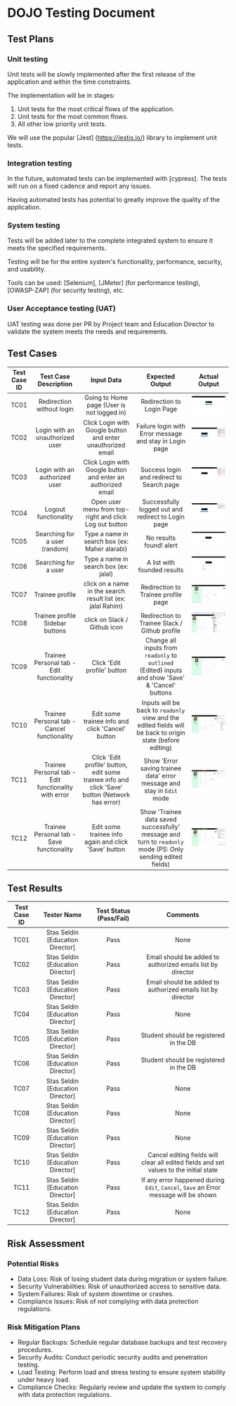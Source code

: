 # DOJO Testing Document

## Test Plans

### Unit testing

Unit tests will be slowly implemented after the first release of the application and within the time constraints.

The implementation will be in stages:

1. Unit tests for the most critical flows of the application.
2. Unit tests for the most common flows.
3. All other low priority unit tests.

We will use the popular [Jest] (https://jestjs.io/) library to implement unit tests.

### Integration testing

In the future, automated tests can be implemented with [cypress].
The tests will run on a fixed cadence and report any issues.

Having automated tests has potential to greatly improve the quality of the application.

### System testing

Tests will be added later to the complete integrated system to ensure it meets the specified requirements.

Testing will be for the entire system's functionality, performance, security, and usability.

Tools can be used: [Selenium], [JMeter] (for performance testing), [OWASP-ZAP] (for security testing), etc.

### User Acceptance testing (UAT)

UAT testing was done per PR by Project team and Education Director to validate the system meets the needs and requirements.

## Test Cases

| Test Case ID |                Test Case Description                 |                                           Input Data                                            |                                               Expected Output                                               |                                          Actual Output                                          |
| :----------: | :--------------------------------------------------: | :---------------------------------------------------------------------------------------------: | :---------------------------------------------------------------------------------------------------------: | :---------------------------------------------------------------------------------------------: |
|     TC01     |              Redirection without login               |                           Going to Home page (User is not logged in)                            |                                          Redirection to Login Page                                          | [<img src="../assets/TC01.png" style="max-width: 100%; max-height: 400px">](../assets/TC01.png) |
|     TC02     |           Login with an unauthorized user            |                   Click Login with Google button and enter unauthorized email                   |                           Failure login with Error message and stay in Login page                           | [<img src="../assets/TC02.png" style="max-width: 100%; max-height: 400px">](../assets/TC02.png) |
|     TC03     |            Login with an authorized user             |                  Click Login with Google button and enter an authorized email                   |                                  Success login and redirect to Search page                                  | [<img src="../assets/TC03.png" style="max-width: 100%; max-height: 400px">](../assets/TC03.png) |
|     TC04     |                 Logout functionality                 |                     Open user menu from top-right and click Log out button                      |                             Successfully logged out and redirect to Login page                              | [<img src="../assets/TC04.png" style="max-width: 100%; max-height: 400px">](../assets/TC04.png) |
|     TC05     |            Searching for a user (random)             |                          Type a name in search box (ex: Maher alarabi)                          |                                           No results found! alert                                           | [<img src="../assets/TC05.png" style="max-width: 100%; max-height: 400px">](../assets/TC05.png) |
|     TC06     |                 Searching for a user                 |                              Type a name in search box (ex: jalal)                              |                                         A list with founded results                                         | [<img src="../assets/TC06.png" style="max-width: 100%; max-height: 400px">](../assets/TC06.png) |
|     TC07     |                   Trainee profile                    |                   click on a name in the search result list (ex: jalal Rahim)                   |                                     Redirection to Trainee profile page                                     | [<img src="../assets/TC07.png" style="max-width: 100%; max-height: 400px">](../assets/TC07.png) |
|     TC08     |           Trainee profile Sidebar buttons            |                                  click on Slack / Github icon                                   |                                Redirection to Trainee Slack / Github profile                                | [<img src="../assets/TC08.png" style="max-width: 100%; max-height: 400px">](../assets/TC08.png) |
|     TC09     |      Trainee Personal tab - Edit functionality       |                                   Click 'Edit profile' button                                   |     Change all inputs from `readonly` to `outlined` (Edited) inputs and show 'Save' & 'Cancel' buttons      | [<img src="../assets/TC09.png" style="max-width: 100%; max-height: 400px">](../assets/TC09.png) |
|     TC10     |     Trainee Personal tab - Cancel functionality      |                        Edit some trainee info and click 'Cancel' button                         | Inputs will be back to `readonly` view and the edited fields will be back to origin state (before editing)  | [<img src="../assets/TC10.png" style="max-width: 100%; max-height: 400px">](../assets/TC10.png) |
|     TC11     | Trainee Personal tab - Edit functionality with error | Click 'Edit profile' button, edit some trainee info and click 'Save' button (Network has error) |                   Show 'Error saving trainee data' error message and stay in `Edit` mode                    | [<img src="../assets/TC11.png" style="max-width: 100%; max-height: 400px">](../assets/TC11.png) |
|     TC12     |      Trainee Personal tab - Save functionality       |                      Edit some trainee info again and click 'Save' button                       | Show 'Trainee data saved successfully' message and turn to `readonly` mode (PS: Only sending edited fields) | [<img src="../assets/TC12.png" style="max-width: 100%; max-height: 400px">](../assets/TC12.png) |

## Test Results

| Test Case ID |           Tester Name            | Test Status (Pass/Fail) |                                        Comments                                        |
| :----------: | :------------------------------: | :---------------------: | :------------------------------------------------------------------------------------: |
|     TC01     | Stas Seldin [Education Director] |          Pass           |                                          None                                          |
|     TC02     | Stas Seldin [Education Director] |          Pass           |              Email should be added to authorized emails list by director               |
|     TC03     | Stas Seldin [Education Director] |          Pass           |              Email should be added to authorized emails list by director               |
|     TC04     | Stas Seldin [Education Director] |          Pass           |                                          None                                          |
|     TC05     | Stas Seldin [Education Director] |          Pass           |                         Student should be registered in the DB                         |
|     TC06     | Stas Seldin [Education Director] |          Pass           |                         Student should be registered in the DB                         |
|     TC07     | Stas Seldin [Education Director] |          Pass           |                                          None                                          |
|     TC08     | Stas Seldin [Education Director] |          Pass           |                                          None                                          |
|     TC09     | Stas Seldin [Education Director] |          Pass           |                                          None                                          |
|     TC10     | Stas Seldin [Education Director] |          Pass           | Cancel editing fields will clear all edited fields and set values to the initial state |
|     TC11     | Stas Seldin [Education Director] |          Pass           |  If any error happened during `Edit`, `Cancel`, `Save` an Error message will be shown  |
|     TC12     | Stas Seldin [Education Director] |          Pass           |                                          None                                          |

## Risk Assessment

### Potential Risks

- Data Loss: Risk of losing student data during migration or system failure.
- Security Vulnerabilities: Risk of unauthorized access to sensitive data.
- System Failures: Risk of system downtime or crashes.
- Compliance Issues: Risk of not complying with data protection regulations.

### Risk Mitigation Plans

- Regular Backups: Schedule regular database backups and test recovery procedures.
- Security Audits: Conduct periodic security audits and penetration testing.
- Load Testing: Perform load and stress testing to ensure system stability under heavy load.
- Compliance Checks: Regularly review and update the system to comply with data protection regulations.
  </br>
